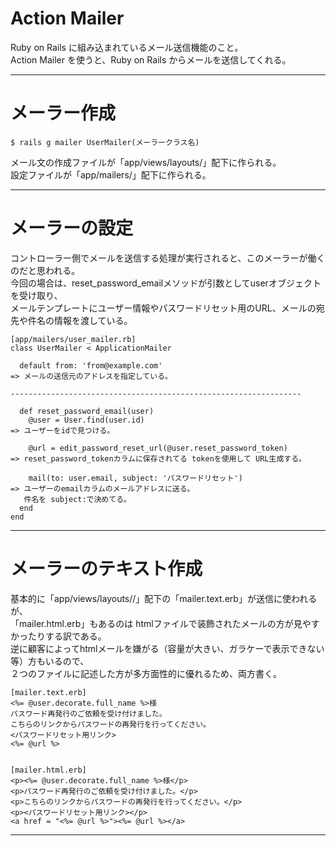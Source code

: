 # Action Mailer
Ruby on Rails に組み込まれているメール送信機能のこと。  
Action Mailer を使うと、Ruby on Rails からメールを送信してくれる。  
***

# メーラー作成
~~~
$ rails g mailer UserMailer(メーラークラス名)
~~~
メール文の作成ファイルが「app/views/layouts/」配下に作られる。    
設定ファイルが「app/mailers/」配下に作られる。
***

# メーラーの設定
コントローラー側でメールを送信する処理が実行されると、このメーラーが働くのだと思われる。    
今回の場合は、reset_password_emailメソッドが引数としてuserオブジェクトを受け取り、    
メールテンプレートにユーザー情報やパスワードリセット用のURL、メールの宛先や件名の情報を渡している。
~~~
[app/mailers/user_mailer.rb]
class UserMailer < ApplicationMailer

  default from: 'from@example.com'
=> メールの送信元のアドレスを指定している。

-----------------------------------------------------------------

  def reset_password_email(user)
    @user = User.find(user.id)
=> ユーザーをidで見つける。

    @url = edit_password_reset_url(@user.reset_password_token)
=> reset_password_tokenカラムに保存されてる tokenを使用して URL生成する。

    mail(to: user.email, subject: 'パスワードリセット')
=> ユーザーのemailカラムのメールアドレスに送る。
   件名を subject:で決めてる。
  end
end
~~~
***

# メーラーのテキスト作成
基本的に「app/views/layouts//」配下の「mailer.text.erb」が送信に使われるが、    
「mailer.html.erb」もあるのは htmlファイルで装飾されたメールの方が見やすかったりする訳である。    
逆に顧客によってhtmlメールを嫌がる（容量が大きい、ガラケーで表示できない等）方もいるので、    
２つのファイルに記述した方が多方面性的に優れるため、両方書く。
~~~
[mailer.text.erb]
<%= @user.decorate.full_name %>様
パスワード再発行のご依頼を受け付けました。
こちらのリンクからパスワードの再発行を行ってください。
<パスワードリセット用リンク>
<%= @url %>


[mailer.html.erb]
<p><%= @user.decorate.full_name %>様</p>
<p>パスワード再発行のご依頼を受け付けました。</p>
<p>こちらのリンクからパスワードの再発行を行ってください。</p>
<p><パスワードリセット用リンク></p>
<a href = "<%= @url %>"><%= @url %></a>
~~~
***
